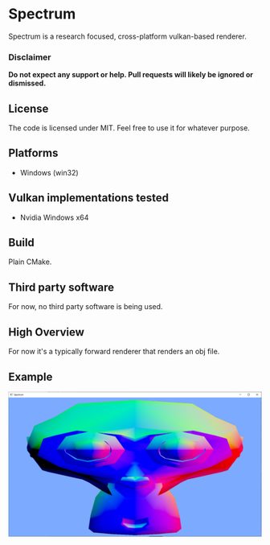 # Spectrum

Spectrum is a research focused, cross-platform vulkan-based renderer.

### Disclaimer

**Do not expect any support or help.
Pull requests will likely be ignored or dismissed.**

## License

The code is licensed under MIT. Feel free to use it for whatever purpose.

## Platforms
- Windows (win32)

## Vulkan implementations tested

- Nvidia Windows x64

## Build

Plain CMake.

## Third party software

For now, no third party software is being used.

## High Overview
For now it's a typically forward renderer that renders an obj file.

## Example
![Alt text](/result.png?raw=true "Initial Screen")